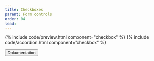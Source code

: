```yaml
---
title: Checkboxes
parent: Form controls
order: 04
lead:
---
```



{% include code/preview.html component="checkbox" %}
{% include code/accordion.html component="checkbox" %}
<div class="accordion-bordered accordion-docs">
  <button class="button-unstyled accordion-button"
      aria-expanded="true" aria-controls="checkbox-docs">
    Dokumentation
  </button>
  <div id="checkbox-docs" aria-hidden="false" class="accordion-content">
    
  </div>
</div>
